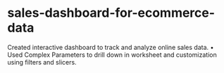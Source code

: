 # sales-dashboard-for-ecommerce-data
Created interactive dashboard to track and analyze online sales data. • Used Complex Parameters to drill down in worksheet and customization using filters and slicers. 
